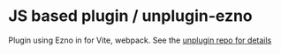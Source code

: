 # JS based plugin / unplugin-ezno

Plugin using Ezno in for Vite, webpack. See the [unplugin repo for details](https://github.com/unjs/unplugin)
